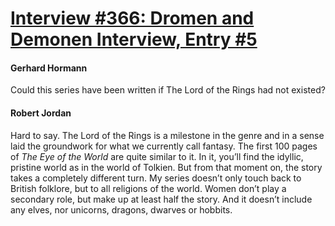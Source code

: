 # [Interview #366: Dromen and Demonen Interview, Entry #5](https://www.theoryland.com/intvmain.php?i=366#5)

#### Gerhard Hormann

Could this series have been written if The Lord of the Rings had not existed?

#### Robert Jordan

Hard to say. The Lord of the Rings is a milestone in the genre and in a sense laid the groundwork for what we currently call fantasy. The first 100 pages of
*The Eye of the World*
are quite similar to it. In it, you’ll find the idyllic, pristine world as in the world of Tolkien. But from that moment on, the story takes a completely different turn. My series doesn’t only touch back to British folklore, but to all religions of the world. Women don’t play a secondary role, but make up at least half the story. And it doesn’t include any elves, nor unicorns, dragons, dwarves or hobbits.

